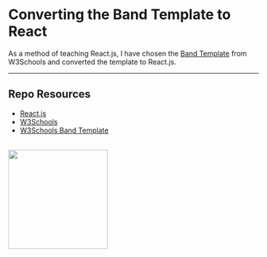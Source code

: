 # Converting the Band Template to React

As a method of teaching React.js, I have chosen the [Band Template](https://www.w3schools.com/w3css/tryw3css_templates_band.htm) from W3Schools and converted the template to React.js.

***

## Repo Resources

* [React.js](https://reactjs.org/)
* [W3Schools](https://www.w3schools.com/)
* [W3Schools Band Template](https://www.w3schools.com/w3css/w3css_web_tmp_band.asp)

<br>
<a href="https://codeadam.ca">
<img src="https://cdn.codeadam.ca/images@1.0.0/codeadam-logo-coloured-horizontal.png" width="200">
</a>
